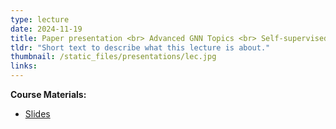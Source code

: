 ```yaml
---
type: lecture
date: 2024-11-19
title: Paper presentation <br> Advanced GNN Topics <br> Self-supervised Learning
tldr: "Short text to describe what this lecture is about."
thumbnail: /static_files/presentations/lec.jpg
links: 
---
```

**Course Materials:**
- [Slides](/static_files/presentations/slides_lec_15.pdf)

